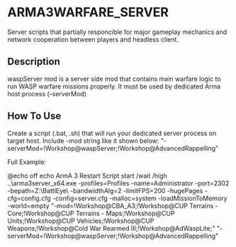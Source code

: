 # ARMA3WARFARE_SERVER
Server scripts that partially responcible for major gameplay mechanics and network cooperation between players and headless client.

## Description
waspServer mod is a server side mod that contains main warfare logic to run WASP warfare missions properly. It must be used by dedicated Arma host process (-serverMod)

## How To Use
Create a script (.bat, .sh) that will run your dedicated server process on target host. 
Include -mod string like it shown below:
"-serverMod=!Workshop\@waspServer;!Workshop\@AdvancedRappelling"

Full Example:

@echo off
echo ArmA 3 Restart Script
start /wait /high ..\arma3server_x64.exe -profiles=Profiles -name=Administrator -port=2302 -bepath=Z:\BattlEye\ -bandwidthAlg=2 -limitFPS=200 -hugePages -cfg=config.cfg -config=server.cfg -malloc=system -loadMissionToMemory -world=empty "-mod=!Workshop\@CBA_A3;!Workshop\@CUP Terrains - Core;!Workshop\@CUP Terrains - Maps;!Workshop\@CUP Units;!Workshop\@CUP Vehicles;!Workshop\@CUP Weapons;!Workshop\@Cold War Rearmed III;!Workshop\@AdWaspLite;" "-serverMod=!Workshop\@waspServer;!Workshop\@AdvancedRappelling"
